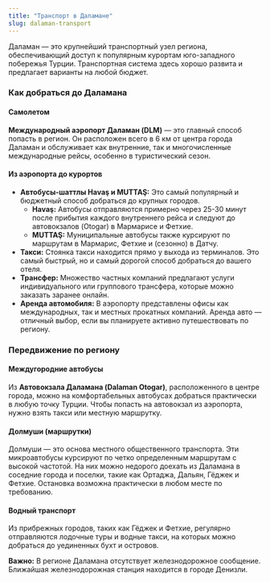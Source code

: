 ```yaml
---
title: "Транспорт в Даламане"
slug: dalaman-transport
---
```


Даламан — это крупнейший транспортный узел региона, обеспечивающий доступ к популярным курортам юго-западного побережья Турции. Транспортная система здесь хорошо развита и предлагает варианты на любой бюджет.

### **Как добраться до Даламана**

#### **Самолетом**
**Международный аэропорт Даламан (DLM)** — это главный способ попасть в регион. Он расположен всего в 6 км от центра города Даламан и обслуживает как внутренние, так и многочисленные международные рейсы, особенно в туристический сезон.

#### **Из аэропорта до курортов**
*   **Автобусы-шаттлы Havaş и MUTTAŞ:** Это самый популярный и бюджетный способ добраться до крупных городов.
    *   **Havaş:** Автобусы отправляются примерно через 25-30 минут после прибытия каждого внутреннего рейса и следуют до автовокзалов (Otogar) в Мармарисе и Фетхие.
    *   **MUTTAŞ:** Муниципальные автобусы также курсируют по маршрутам в Мармарис, Фетхие и (сезонно) в Датчу.
*   **Такси:** Стоянка такси находится прямо у выхода из терминалов. Это самый быстрый, но и самый дорогой способ добраться до вашего отеля.
*   **Трансфер:** Множество частных компаний предлагают услуги индивидуального или группового трансфера, которые можно заказать заранее онлайн.
*   **Аренда автомобиля:** В аэропорту представлены офисы как международных, так и местных прокатных компаний. Аренда авто — отличный выбор, если вы планируете активно путешествовать по региону.

### **Передвижение по региону**

#### **Междугородние автобусы**
Из **Автовокзала Даламана (Dalaman Otogar)**, расположенного в центре города, можно на комфортабельных автобусах добраться практически в любую точку Турции. Чтобы попасть на автовокзал из аэропорта, нужно взять такси или местную маршрутку.

#### **Долмуши (маршрутки)**
Долмуши — это основа местного общественного транспорта. Эти микроавтобусы курсируют по четко определенным маршрутам с высокой частотой. На них можно недорого доехать из Даламана в соседние города и поселки, такие как Ортаджа, Дальян, Гёджек и Фетхие. Остановка возможна практически в любом месте по требованию.

#### **Водный транспорт**
Из прибрежных городов, таких как Гёджек и Фетхие, регулярно отправляются лодочные туры и водные такси, на которых можно добраться до уединенных бухт и островов.

**Важно:** В регионе Даламана отсутствует железнодорожное сообщение. Ближайшая железнодорожная станция находится в городе Денизли. 